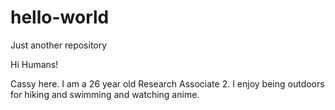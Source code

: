 # hello-world
Just another repository

Hi Humans!

Cassy here. I am a 26 year old Research Associate 2. I enjoy being outdoors for hiking and swimming and watching anime. 
